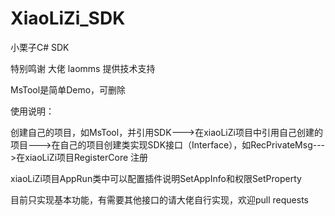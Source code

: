 # XiaoLiZi_SDK
小栗子C# SDK

特别鸣谢 大佬 laomms 提供技术支持

MsTool是简单Demo，可删除

使用说明：

   创建自己的项目，如MsTool，并引用SDK--->在xiaoLiZi项目中引用自己创建的项目--->在自己的项目创建类实现SDK接口（Interface），如RecPrivateMsg--->在xiaoLiZi项目RegisterCore 注册

xiaoLiZi项目AppRun类中可以配置插件说明SetAppInfo和权限SetProperty

目前只实现基本功能，有需要其他接口的请大佬自行实现，欢迎pull requests
